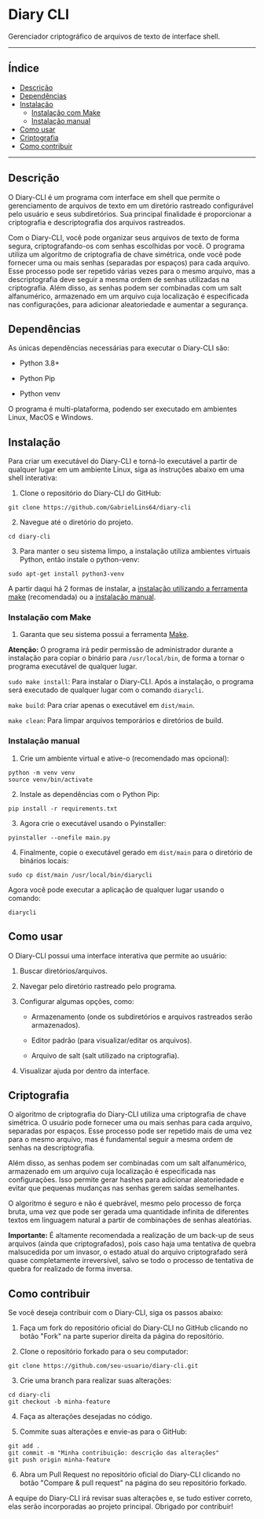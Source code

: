 <h1>Diary CLI</h1>

Gerenciador criptográfico de arquivos de texto de interface shell.

---

<h2>Índice</h2>

- [Descrição](#descrição)
- [Dependências](#dependências)
- [Instalação](#instalação)
  - [Instalação com Make](#instalação-com-make)
  - [Instalação manual](#instalação-manual)
- [Como usar](#como-usar)
- [Criptografia](#criptografia)
- [Como contribuir](#como-contribuir)


---

## Descrição

O Diary-CLI é um programa com interface em shell que permite o gerenciamento de arquivos de texto em um diretório rastreado configurável pelo usuário e seus subdiretórios. Sua principal finalidade é proporcionar a criptografia e descriptografia dos arquivos rastreados.

Com o Diary-CLI, você pode organizar seus arquivos de texto de forma segura, criptografando-os com senhas escolhidas por você. O programa utiliza um algoritmo de criptografia de chave simétrica, onde você pode fornecer uma ou mais senhas (separadas por espaços) para cada arquivo. Esse processo pode ser repetido várias vezes para o mesmo arquivo, mas a descriptografia deve seguir a mesma ordem de senhas utilizadas na criptografia. Além disso, as senhas podem ser combinadas com um salt alfanumérico, armazenado em um arquivo cuja localização é especificada nas configurações, para adicionar aleatoriedade e aumentar a segurança.

## Dependências

As únicas dependências necessárias para executar o Diary-CLI são:

- Python 3.8+

- Python Pip

- Python venv

O programa é multi-plataforma, podendo ser executado em ambientes Linux, MacOS e Windows.

## Instalação

Para criar um executável do Diary-CLI e torná-lo executável a partir de qualquer lugar em um ambiente Linux, siga as instruções abaixo em uma shell interativa:

1. Clone o repositório do Diary-CLI do GitHub:

```shell
git clone https://github.com/GabrielLins64/diary-cli
```

2. Navegue até o diretório do projeto.

```shell
cd diary-cli
```

3. Para manter o seu sistema limpo, a instalação utiliza ambientes virtuais Python, então instale o python-venv:

```shell
sudo apt-get install python3-venv
```

A partir daqui há 2 formas de instalar, a [instalação utilizando a ferramenta make](#instalação-com-make) (recomendada) ou a [instalação manual](#instalação-manual).

### Instalação com Make

1. Garanta que seu sistema possui a ferramenta [Make](https://www.gnu.org/software/make/).

**Atenção:** O programa irá pedir permissão de administrador durante a instalação para copiar o binário para `/usr/local/bin`, de forma a tornar o programa executável de qualquer lugar.

`sudo make install`: Para instalar o Diary-CLI. Após a instalação, o programa será executado de qualquer lugar com o comando `diarycli`.

`make build`: Para criar apenas o executável em `dist/main`.

`make clean`: Para limpar arquivos temporários e diretórios de build.

### Instalação manual

1. Crie um ambiente virtual e ative-o (recomendado mas opcional):

```shell
python -m venv venv
source venv/bin/activate
```

2. Instale as dependências com o Python Pip:

```shell
pip install -r requirements.txt
```

3. Agora crie o executável usando o Pyinstaller:

```shell
pyinstaller --onefile main.py
```

4. Finalmente, copie o executável gerado em `dist/main` para o diretório de binários locais:

```shell
sudo cp dist/main /usr/local/bin/diarycli
```

Agora você pode executar a aplicação de qualquer lugar usando o comando:

```shell
diarycli
```

## Como usar

O Diary-CLI possui uma interface interativa que permite ao usuário:

1. Buscar diretórios/arquivos.

2. Navegar pelo diretório rastreado pelo programa.

3. Configurar algumas opções, como:
   
   - Armazenamento (onde os subdiretórios e arquivos rastreados serão armazenados).

   - Editor padrão (para visualizar/editar os arquivos).

   - Arquivo de salt (salt utilizado na criptografia).

4. Visualizar ajuda por dentro da interface.

## Criptografia

O algoritmo de criptografia do Diary-CLI utiliza uma criptografia de chave simétrica. O usuário pode fornecer uma ou mais senhas para cada arquivo, separadas por espaços. Esse processo pode ser repetido mais de uma vez para o mesmo arquivo, mas é fundamental seguir a mesma ordem de senhas na descriptografia.

Além disso, as senhas podem ser combinadas com um salt alfanumérico, armazenado em um arquivo cuja localização é especificada nas configurações. Isso permite gerar hashes para adicionar aleatoriedade e evitar que pequenas mudanças nas senhas gerem saídas semelhantes.

O algoritmo é seguro e não é quebrável, mesmo pelo processo de força bruta, uma vez que pode ser gerada uma quantidade infinita de diferentes textos em linguagem natural a partir de combinações de senhas aleatórias.

**Importante:** É altamente recomendada a realização de um back-up de seus arquivos (ainda que criptografados), pois caso haja uma tentativa de quebra malsucedida por um invasor, o estado atual do arquivo criptografado será quase completamente irreversível, salvo se todo o processo de tentativa de quebra for realizado de forma inversa.

## Como contribuir

Se você deseja contribuir com o Diary-CLI, siga os passos abaixo:

1. Faça um fork do repositório oficial do Diary-CLI no GitHub clicando no botão "Fork" na parte superior direita da página do repositório.

2. Clone o repositório forkado para o seu computador:

```shell
git clone https://github.com/seu-usuario/diary-cli.git
```

3. Crie uma branch para realizar suas alterações:

```shell
cd diary-cli
git checkout -b minha-feature
```

4. Faça as alterações desejadas no código.

5. Commite suas alterações e envie-as para o GitHub:

```shell
git add .
git commit -m "Minha contribuição: descrição das alterações"
git push origin minha-feature
```

6. Abra um Pull Request no repositório oficial do Diary-CLI clicando no botão "Compare & pull request" na página do seu repositório forkado.

A equipe do Diary-CLI irá revisar suas alterações e, se tudo estiver correto, elas serão incorporadas ao projeto principal. Obrigado por contribuir!
